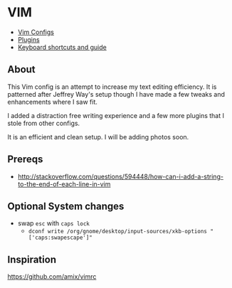 # VIM

* [Vim Configs](config/.vim/config)
* [Plugins](config/.vim/plugins.vim)
* [Keyboard shortcuts and guide](documentation/vim.md)

## About

This Vim config is an attempt to increase my text editing efficiency. It is patterned after Jeffrey Way's setup though I have made a few tweaks and enhancements where I saw fit. 

I added a distraction free writing experience and a few more plugins that I stole from other configs. 

It is an efficient and clean setup.  I will be adding photos soon. 

## Prereqs

* http://stackoverflow.com/questions/594448/how-can-i-add-a-string-to-the-end-of-each-line-in-vim

## Optional System changes

* swap `esc` with `caps lock`
  * `dconf write /org/gnome/desktop/input-sources/xkb-options "['caps:swapescape']"`

## Inspiration 

https://github.com/amix/vimrc

